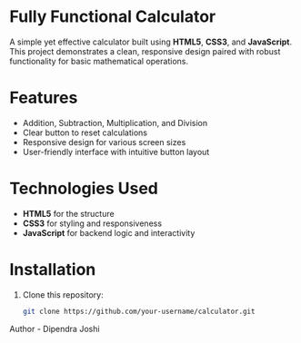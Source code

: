 # Fully Functional Calculator 

A simple yet effective calculator built using **HTML5**, **CSS3**, and **JavaScript**. This project demonstrates a clean, responsive design paired with robust functionality for basic mathematical operations.

# Features

- Addition, Subtraction, Multiplication, and Division
- Clear button to reset calculations
- Responsive design for various screen sizes
- User-friendly interface with intuitive button layout

# Technologies Used

- **HTML5** for the structure
- **CSS3** for styling and responsiveness
- **JavaScript** for backend logic and interactivity

# Installation

1. Clone this repository:
   ```bash
   git clone https://github.com/your-username/calculator.git
Author - Dipendra Joshi 
